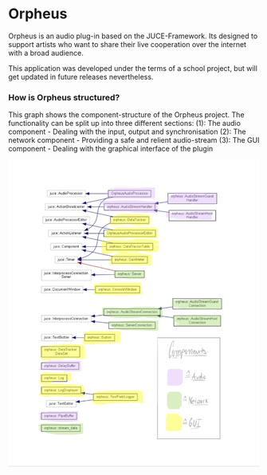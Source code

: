 # Orpheus
Orpheus is an audio plug-in based on the JUCE-Framework. Its designed to support artists who want to share their live cooperation over the internet with a broad audience.

This application was developed under the terms of a school project, but will get updated in future releases nevertheless.

### How is Orpheus structured?

This graph shows the component-structure of the Orpheus project.
The functionality can be split up into three different sections:
  (1): The audio component - Dealing with the input, output and synchronisation
  (2): The network component - Providing a safe and relient audio-stream
  (3): The GUI component - Dealing with the graphical interface of the plugin

![alt text](https://github.com/chrigervi/Orpheus/blob/master/AdditionalResources/orpheus-components-graph.png?raw=true)
